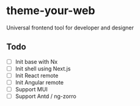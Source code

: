 # theme-your-web
Universal frontend tool for developer and designer

## Todo
- [ ] Init base with Nx
- [ ] Init shell using Next.js
- [ ] Init React remote
- [ ] Init Angular remote
- [ ] Support MUI
- [ ] Support Antd / ng-zorro
